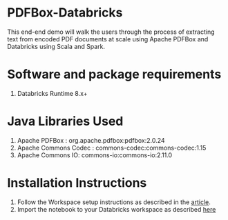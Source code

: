 # PDFBox-Databricks
This end-end demo will walk the users through the process of extracting text from encoded PDF documents at scale using Apache PDFBox and Databricks using Scala and Spark.

# Software and package requirements
1. Databricks Runtime 8.x+

# Java Libraries Used
1. Apache PDFBox : org.apache.pdfbox:pdfbox:2.0.24
2. Apache Commons Codec : commons-codec:commons-codec:1.15
3. Apache Commons IO: commons-io:commons-io:2.11.0

# Installation Instructions
1. Follow the Workspace setup instructions as described in the [article]().
2. Import the notebook to your Databricks workspace as described [here](https://docs.databricks.com/notebooks/notebooks-manage.html#import-a-notebook)
